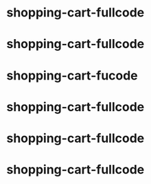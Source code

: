 # shopping-cart-fullcode
# shopping-cart-fullcode
# shopping-cart-fucode
# shopping-cart-fullcode
# shopping-cart-fullcode
# shopping-cart-fullcode
